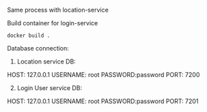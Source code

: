 Same process with location-service

Build container for login-service
    
    docker build .


Database connection:

1. Location service DB:

HOST: 127.0.0.1
USERNAME: root
PASSWORD:password
PORT: 7200

2. Login User service DB:

HOST: 127.0.0.1
USERNAME: root
PASSWORD:password
PORT: 7201